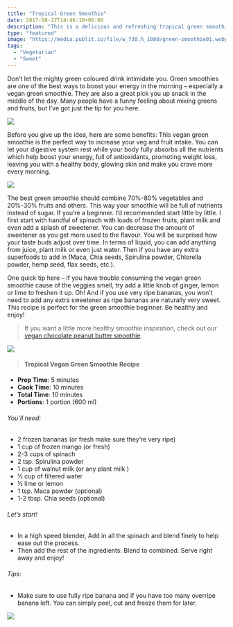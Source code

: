 ```yaml
---
title: "Tropical Green Smoothie"
date: 2017-08-17T14:46:10+06:00
description: "This is a delicious and refreshing tropical green smoothie"
type: "featured"
image: "https://media.publit.io/file/w_730,h_1080/green-smoothie01.webp"
tags:
  - "Vegetarian"
  - "Sweet"
---
```



Don’t let the mighty green coloured drink intimidate you. Green smoothies are one of the best ways to boost your energy in the morning – especially a vegan green smoothie. They are also a great pick you up snack in the middle of the day. Many people have a funny feeling about mixing greens and fruits, but I’ve got just the tip for you here.

![](https://media.publit.io/file/w_730/green-smoothie02.webp)

Before you give up the idea, here are some benefits: This vegan green smoothie is the perfect way to increase your veg and fruit intake. You can let your digestive system rest while your body fully absorbs all the nutrients which help boost your energy, full of antioxidants, promoting weight loss, leaving you with a healthy body, glowing skin and make you crave more every morning.

![](https://media.publit.io/file/w_730/green-smoothie03.webp)

The best green smoothie should combine 70%-80% vegetables and 20%-30% fruits and others. This way your smoothie will be full of nutrients instead of sugar. If you’re a beginner. I’d recommended start little by little. I first start with handful of spinach with loads of frozen fruits, plant milk and even add a splash of sweetener. You can decrease the amount of sweetener as you get more used to the flavour. You will be surprised how your taste buds adjust over time. In terms of liquid, you can add anything from juice, plant milk or even just water. Then if you have any extra superfoods to add in  (Maca, Chia seeds, Spirulina powder, Chlorella powder, hemp seed, flax seeds, etc.).

One quick tip here – if you have trouble consuming the vegan green smoothie cause of the veggies smell, try add a little knob of ginger, lemon or lime to freshen it up. Oh! And if you use very ripe bananas, you won’t need to add any extra sweetener as ripe bananas are naturally very sweet. This recipe is perfect for the green smoothie beginner. Be healthy and enjoy!

> If you want a little more healthy smoothie inspiration, check out our [vegan chocolate peanut butter smoothie](linkneeded.com).

![](https://media.publit.io/file/w_730/green-smoothie04.webp)

>#### Tropical Vegan Green Smoothie Recipe

- **Prep Time**: 5 minutes
- **Cook Time**: 10 minutes
- **Total Time**: 10 minutes
- **Portions**: 1 portion (600 ml)



###### You’ll need:
- 2 frozen bananas (or fresh make sure they’re very ripe)
- 1 cup of frozen mango (or fresh)
- 2-3 cups of spinach
- 2 tsp. Spirulina powder
- 1 cup of walnut milk (or any plant milk )
- ½ cup of filtered water
- ½  lime or lemon
- 1 tsp. Maca powder (optional)
- 1-2 tbsp. Chia seeds (optional)
###### Let’s start!
- In a high speed blender, Add in all the spinach and blend finely to help ease out the process.
- Then add the rest of the ingredients. Blend to combined. Serve right away and enjoy!
###### Tips:
- Make sure to use fully ripe banana and if you have too many overripe banana left. You can simply peel, cut and freeze them for later.

![](https://media.publit.io/file/w_730/green-smoothie05.webp)
